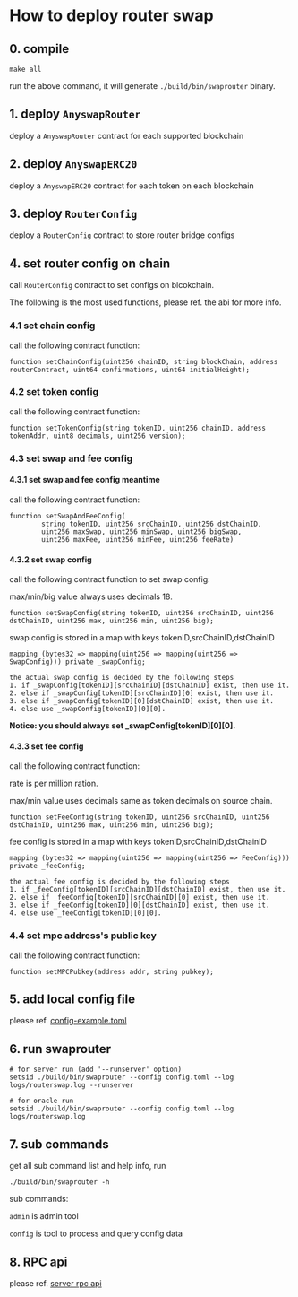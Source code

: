 # How to deploy router swap

## 0. compile

```shell
make all
```
run the above command, it will generate `./build/bin/swaprouter` binary.

## 1. deploy `AnyswapRouter`

deploy a `AnyswapRouter` contract for each supported blockchain

## 2. deploy `AnyswapERC20`

deploy a `AnyswapERC20` contract for each token on each blockchain

## 3. deploy `RouterConfig`

deploy a `RouterConfig` contract to store router bridge configs

## 4. set router config on chain

call `RouterConfig` contract to set configs on blcokchain.

The following is the most used functions, please ref. the abi for more info.

### 4.1 set chain config

call the following contract function:

```solidity
function setChainConfig(uint256 chainID, string blockChain, address routerContract, uint64 confirmations, uint64 initialHeight);
```

### 4.2 set token config

call the following contract function:

```solidity
function setTokenConfig(string tokenID, uint256 chainID, address tokenAddr, uint8 decimals, uint256 version);
```

### 4.3 set swap and fee config

#### 4.3.1 set swap and fee config meantime

call the following contract function:

```solidity
function setSwapAndFeeConfig(
        string tokenID, uint256 srcChainID, uint256 dstChainID,
        uint256 maxSwap, uint256 minSwap, uint256 bigSwap,
        uint256 maxFee, uint256 minFee, uint256 feeRate)
```

#### 4.3.2 set swap config

call the following contract function to set swap config:

max/min/big value always uses decimals 18.

```solidity
function setSwapConfig(string tokenID, uint256 srcChainID, uint256 dstChainID, uint256 max, uint256 min, uint256 big);
```

swap config is stored in a map with keys tokenID,srcChainID,dstChainID
```solidity
mapping (bytes32 => mapping(uint256 => mapping(uint256 => SwapConfig))) private _swapConfig;
```

```text
the actual swap config is decided by the following steps
1. if _swapConfig[tokenID][srcChainID][dstChainID] exist, then use it.
2. else if _swapConfig[tokenID][srcChainID][0] exist, then use it.
3. else if _swapConfig[tokenID][0][dstChainID] exist, then use it.
4. else use _swapConfig[tokenID][0][0].
```

**Notice: you should always set _swapConfig[tokenID][0][0].**

#### 4.3.3 set fee config

call the following contract function:

rate is per million ration.

max/min value uses decimals same as token decimals on source chain.

```solidity
function setFeeConfig(string tokenID, uint256 srcChainID, uint256 dstChainID, uint256 max, uint256 min, uint256 big);
```

fee config is stored in a map with keys tokenID,srcChainID,dstChainID
```solidity
mapping (bytes32 => mapping(uint256 => mapping(uint256 => FeeConfig))) private _feeConfig;
```

```text
the actual fee config is decided by the following steps
1. if _feeConfig[tokenID][srcChainID][dstChainID] exist, then use it.
2. else if _feeConfig[tokenID][srcChainID][0] exist, then use it.
3. else if _feeConfig[tokenID][0][dstChainID] exist, then use it.
4. else use _feeConfig[tokenID][0][0].
```

### 4.4 set mpc address's public key

call the following contract function:

```solidity
function setMPCPubkey(address addr, string pubkey);
```

## 5. add local config file

please ref. [config-example.toml](https://github.com/anyswap/CrossChain-Router/blob/main/params/config-example.toml)

## 6. run swaprouter

```shell
# for server run (add '--runserver' option)
setsid ./build/bin/swaprouter --config config.toml --log logs/routerswap.log --runserver

# for oracle run
setsid ./build/bin/swaprouter --config config.toml --log logs/routerswap.log
```

## 7. sub commands

get all sub command list and help info, run

```shell
./build/bin/swaprouter -h
```

sub commands:

`admin` is admin tool

`config` is tool to process and query config data

## 8. RPC api

please ref. [server rpc api](https://github.com/anyswap/CrossChain-Router/blob/main/rpc/README.md)
